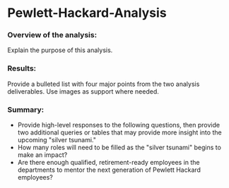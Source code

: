 # Pewlett-Hackard-Analysis

### Overview of the analysis: 
Explain the purpose of this analysis.


### Results: 
Provide a bulleted list with four major points from the two analysis deliverables. Use images as support where needed.


### Summary: 
* Provide high-level responses to the following questions, then provide two additional queries or tables that may provide more insight into the upcoming "silver tsunami."
* How many roles will need to be filled as the "silver tsunami" begins to make an impact?
* Are there enough qualified, retirement-ready employees in the departments to mentor the next generation of Pewlett Hackard employees?
